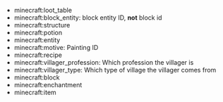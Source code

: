 * minecraft:loot_table
* minecraft:block_entity: block entity ID, **not** block id
* minecraft:structure
* minecraft:potion
* minecraft:entity
* minecraft:motive: Painting ID
* minecraft:recipe
* minecraft:villager_profession: Which profession the villager is
* minecraft:villager_type: Which type of village the villager comes from
* minecraft:block
* minecraft:enchantment
* minecraft:item